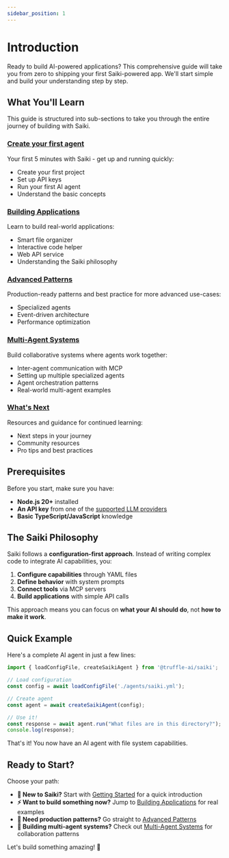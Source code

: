 ```yaml
---
sidebar_position: 1
---
```


# Introduction

Ready to build AI-powered applications? This comprehensive guide will take you from zero to shipping your first Saiki-powered app. We'll start simple and build your understanding step by step.

## What You'll Learn

This guide is structured into sub-sections to take you through the entire journey of building with Saiki.

### [Create your first agent](./create-first-agent)
Your first 5 minutes with Saiki - get up and running quickly:
- Create your first project
- Set up API keys
- Run your first AI agent
- Understand the basic concepts

### [Building Applications](./building-applications)
Learn to build real-world applications:
- Smart file organizer
- Interactive code helper
- Web API service
- Understanding the Saiki philosophy

### [Advanced Patterns](./advanced-patterns)
Production-ready patterns and best practice for more advanced use-cases:
- Specialized agents
- Event-driven architecture
- Performance optimization

### [Multi-Agent Systems](./multi-agent-systems)
Build collaborative systems where agents work together:
- Inter-agent communication with MCP
- Setting up multiple specialized agents
- Agent orchestration patterns
- Real-world multi-agent examples

### [What's Next](./whats-next)
Resources and guidance for continued learning:
- Next steps in your journey
- Community resources
- Pro tips and best practices

## Prerequisites

Before you start, make sure you have:

- **Node.js 20+** installed
- **An API key** from one of the [supported LLM providers](../../guides/configuring-saiki/llm/)
- **Basic TypeScript/JavaScript** knowledge

## The Saiki Philosophy

Saiki follows a **configuration-first approach**. Instead of writing complex code to integrate AI capabilities, you:

1. **Configure capabilities** through YAML files
2. **Define behavior** with system prompts
3. **Connect tools** via MCP servers
4. **Build applications** with simple API calls

This approach means you can focus on **what your AI should do**, not **how to make it work**.

## Quick Example

Here's a complete AI agent in just a few lines:

```typescript
import { loadConfigFile, createSaikiAgent } from '@truffle-ai/saiki';

// Load configuration
const config = await loadConfigFile('./agents/saiki.yml');

// Create agent
const agent = await createSaikiAgent(config);

// Use it!
const response = await agent.run("What files are in this directory?");
console.log(response);
```

That's it! You now have an AI agent with file system capabilities.

## Ready to Start?

Choose your path:

- **🚀 New to Saiki?** Start with [Getting Started](../../getting-started/intro) for a quick introduction
- **⚡ Want to build something now?** Jump to [Building Applications](./building-applications) for real examples
- **🎯 Need production patterns?** Go straight to [Advanced Patterns](./advanced-patterns)
- **🤖 Building multi-agent systems?** Check out [Multi-Agent Systems](./multi-agent-systems) for collaboration patterns

Let's build something amazing! 🎉 